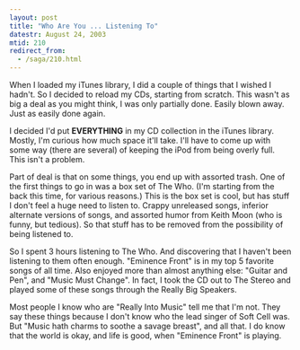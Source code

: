 ```yaml
---
layout: post
title: "Who Are You ... Listening To"
datestr: August 24, 2003
mtid: 210
redirect_from:
  - /saga/210.html
---
```


When I loaded my iTunes library, I did a couple of things that I wished
I hadn't.  So I decided to reload my CDs, starting from scratch.  This wasn't as big a
deal as you might think, I was only partially done.  Easily blown away.  Just as easily
done again.

I decided I'd put **EVERYTHING** in my CD collection in the iTunes library.  Mostly,
I'm curious how much space it'll take.  I'll have to come up with some way (there are
several) of keeping the iPod from being overly full.  This isn't a problem.

Part of deal is that on some things, you end up with assorted trash.  One of the first
things to go in was a box set of The Who.
(I'm starting from the back this time, for various reasons.)  This is the box set is
cool, but has stuff I don't feel a huge need to listen to.  Crappy unreleased songs,
inferior alternate versions of songs, and assorted humor from Keith Moon (who is funny,
but tedious).  So that stuff has to be removed from the possibility of being listened to.

So I spent 3 hours listening to The Who.  And discovering that I haven't been listening
to them often enough.  "Eminence Front" is in my top 5 favorite songs of all time.
Also enjoyed more than almost anything else: "Guitar and Pen", and "Music Must Change".
In fact, I took the CD out to The Stereo and played some of these songs through the
Really Big Speakers.

Most people I know who are "Really Into Music" tell me that I'm not.  They say these
things because I don't know who the lead singer of Soft Cell was.  But "Music hath
charms to soothe a savage breast", and all that.  I do know that the world is okay,
and life is good, when "Eminence Front" is playing.
